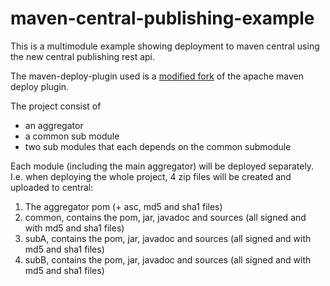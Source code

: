 <!--
  Licensed to the Apache Software Foundation (ASF) under one
  or more contributor license agreements.  See the NOTICE file
  distributed with this work for additional information
  regarding copyright ownership.  The ASF licenses this file
  to you under the Apache License, Version 2.0 (the
  "License"); you may not use this file except in compliance
  with the License.  You may obtain a copy of the License at

  http://www.apache.org/licenses/LICENSE-2.0

  Unless required by applicable law or agreed to in writing,
  software distributed under the License is distributed on an
  "AS IS" BASIS, WITHOUT WARRANTIES OR CONDITIONS OF ANY
  KIND, either express or implied.  See the License for the
  specific language governing permissions and limitations
  under the License.
-->
# maven-central-publishing-example

This is a multimodule example showing deployment to maven central 
using the new central publishing rest api.

The maven-deploy-plugin used is a [modified fork](https://github.com/perNyfelt/maven-deploy-plugin/tree/add_central_support) of the apache maven deploy plugin.

The project consist of 
- an aggregator
- a common sub module
- two sub modules that each depends on the common submodule

Each module (including the main aggregator) will be deployed separately.
I.e. when deploying the whole project, 4 zip files will be created and uploaded to central:
1. The aggregator pom (+ asc, md5 and sha1 files)
2. common, contains the pom, jar, javadoc and sources (all signed and with md5 and sha1 files)
3. subA, contains the pom, jar, javadoc and sources (all signed and with md5 and sha1 files)  
4. subB, contains the pom, jar, javadoc and sources (all signed and with md5 and sha1 files)  